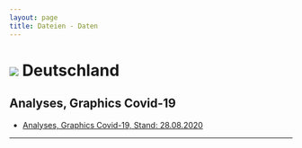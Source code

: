 ```yaml
---
layout: page
title: Dateien - Daten
---
```


# <img src="{{site.baseurl}}/assets/img/flaggen/de.png"> Deutschland

##  Analyses, Graphics Covid-19
* <a href="{{site.baseurl}}/assets/files/Berlin invites Europe - Data, Analyses 02-09-2020.pdf">Analyses, Graphics Covid-19, Stand: 28.08.2020</a>

---

